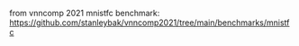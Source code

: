 from vnncomp 2021 mnistfc benchmark: https://github.com/stanleybak/vnncomp2021/tree/main/benchmarks/mnistfc

